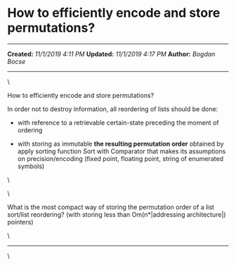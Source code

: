 How to efficiently encode and store permutations?
=================================================

  -------------- ---------------------
  **Created:**   *11/1/2019 4:11 PM*
  **Updated:**   *11/1/2019 4:17 PM*
  **Author:**    *Bogdan Bocse*
  -------------- ---------------------

\

How to efficiently encode and store permutations?

In order not to destroy information, all reordering of lists should be
done:

-   with reference to a retrievable certain-state preceding the moment
    of ordering

-   with storing as immutable **the resulting permutation order**
    obtained by apply sorting function Sort with Comparator that makes
    its assumptions on precision/encoding (fixed point, floating point,
    string of enumerated symbols)

\

\

What is the most compact way of storing the permutation order of a list
sort/list reordering? (with storing less than Om(n\*\|addressing
architecture\|) pointers)

\

------------------------------------------------------------------------

\

 
